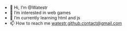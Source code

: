 - 👋 Hi, I’m @Watestr
- 👀 I’m interested in web games
- 🌱 I’m currently learning html and js
- 📫 How to reach me watestr.github.contact@gmail.com
